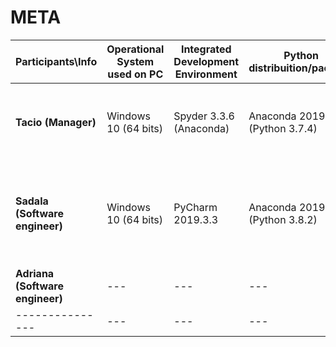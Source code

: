 # META

| **Participants\Info** |  **Operational System used on PC**  |  **Integrated Development Environment**  |  **Python distribuition/package**  |  **Virtual Environment Software**  |  **Browser**  |  **CPU, GPU, RAM**  |
| ------------------- | ------------------- | ------------------- | ------------------- | ------------------- | ------------------- | ------------------- |
|  **Tacio (Manager)**    | Windows 10 (64 bits) | Spyder 3.3.6 (Anaconda) | Anaconda 2019.10 (Python 3.7.4) | conda | Google Chrome (64 bits) | AMD Ryzen 3 3200U, Radeon Vega 3, 5.9GB |
|  **Sadala (Software engineer)** | Windows 10 (64 bits) | PyCharm 2019.3.3 | Anaconda 2019.10 (Python 3.8.2) | conda | Google Chrome (64 bits) | Intel Core i5-5200U, NVIDIA GeForce 920M , 8GB |
|  **Adriana (Software engineer)** | --- | --- | --- | --- | --- | --- |
|  ---------------    | --- | --- | --- | --- | --- | --- |
